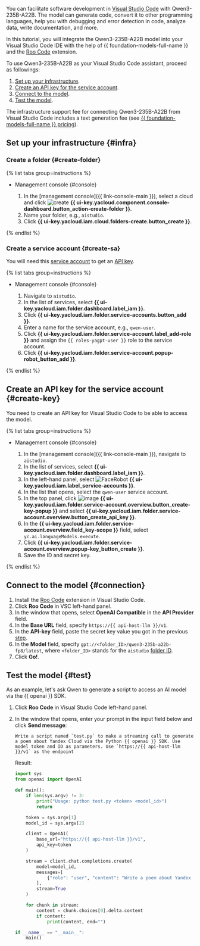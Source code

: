 You can facilitate software development in [Visual Studio Code](https://code.visualstudio.com/) with Qwen3-235B-A22B. The model can generate code, convert it to other programming languages, help you with debugging and error detection in code, analyze data, write documentation, and more.

In this tutorial, you will integrate the Qwen3-235B-A22B model into your Visual Studio Code IDE with the help of {{ foundation-models-full-name }} and the [Roo Code](https://roocode.com/) extension.

To use Qwen3-235B-A22B as your Visual Studio Code assistant, proceed as followings:

1. [Set up your infrastructure](#infra).
1. [Create an API key for the service account](#create-key).
1. [Connect to the model](#connection).
1. [Test the model](#test).

The infrastructure support fee for connecting Qwen3-235B-A22B from Visual Studio Code includes a text generation fee (see [{{ foundation-models-full-name }} pricing](../../ai-studio/pricing.md)).

## Set up your infrastructure {#infra}

### Create a folder {#create-folder}

{% list tabs group=instructions %}

- Management console {#console}

   1. In the [management console]({{ link-console-main }}), select a cloud and click ![create](../../_assets/console-icons/plus.svg) **{{ ui-key.yacloud.component.console-dashboard.button_action-create-folder }}**.
   1. Name your folder, e.g., `aistudio`.
   1. Click **{{ ui-key.yacloud.iam.cloud.folders-create.button_create }}**.

{% endlist %}

### Create a service account {#create-sa}

You will need this [service account](../../iam/concepts/users/service-accounts.md) to get an [API key](../../iam/concepts/authorization/api-key.md).

{% list tabs group=instructions %}

- Management console {#console}

  1. Navigate to `aistudio`.
  1. In the list of services, select **{{ ui-key.yacloud.iam.folder.dashboard.label_iam }}**.
  1. Click **{{ ui-key.yacloud.iam.folder.service-accounts.button_add }}**.
  1. Enter a name for the service account, e.g., `qwen-user`.
  1. Click **{{ ui-key.yacloud.iam.folder.service-account.label_add-role }}** and assign the `{{ roles-yagpt-user }}` role to the service account.
  1. Click **{{ ui-key.yacloud.iam.folder.service-account.popup-robot_button_add }}**.

{% endlist %}

## Create an API key for the service account {#create-key}

You need to create an API key for Visual Studio Code to be able to access the model.

{% list tabs group=instructions %}

- Management console {#console}

  1. In the [management console]({{ link-console-main }}), navigate to `aistudio`.
  1. In the list of services, select **{{ ui-key.yacloud.iam.folder.dashboard.label_iam }}**.
  1. In the left-hand panel, select ![FaceRobot](../../_assets/console-icons/face-robot.svg) **{{ ui-key.yacloud.iam.label_service-accounts }}**.
  1. In the list that opens, select the `qwen-user` service account.
  1. In the top panel, click ![image](../../_assets/console-icons/plus.svg) **{{ ui-key.yacloud.iam.folder.service-account.overview.button_create-key-popup }}** and select **{{ ui-key.yacloud.iam.folder.service-account.overview.button_create_api_key }}**.
  1. In the **{{ ui-key.yacloud.iam.folder.service-account.overview.field_key-scope }}** field, select `yc.ai.languageModels.execute`.
  1. Click **{{ ui-key.yacloud.iam.folder.service-account.overview.popup-key_button_create }}**.
  1. Save the ID and secret key.

{% endlist %}

## Connect to the model {#connection}

1. Install the [Roo Code](https://roocode.com/) extension in Visual Studio Code.
1. Click **Roo Code** in VSC left-hand panel.
1. In the window that opens, select **OpenAI Compatible** in the **API Provider** field.
1. In the **Base URL** field, specify `https://{{ api-host-llm }}/v1`.
1. In the **API-key** field, paste the secret key value you got in the previous [step](#create-key).
1. In the **Model** field, specify `gpt://<folder_ID>/qwen3-235b-a22b-fp8/latest`, where `<folder_ID>` stands for the `aistudio` [folder ID](../../resource-manager/operations/folder/get-id.md).
1. Click **Go!**.

## Test the model {#test}

As an example, let's ask Qwen to generate a script to access an AI model via the {{ openai }} SDK.

1. Click **Roo Code** in Visual Studio Code left-hand panel.
1. In the window that opens, enter your prompt in the input field below and click **Send message**:

   ```text
   Write a script named `test.py` to make a streaming call to generate a poem about Yandex Cloud via the Python {{ openai }} SDK. Use model token and ID as parameters. Use `https://{{ api-host-llm }}/v1` as the endpoint
   ```

   Result:

   ```py
   import sys
   from openai import OpenAI
   
   def main():
       if len(sys.argv) != 3:
           print("Usage: python test.py <token> <model_id>")
           return
   
       token = sys.argv[1]
       model_id = sys.argv[2]
   
       client = OpenAI(
           base_url="https://{{ api-host-llm }}/v1",
           api_key=token
       )
   
       stream = client.chat.completions.create(
           model=model_id,
           messages=[
               {"role": "user", "content": "Write a poem about Yandex Cloud"}
           ],
           stream=True
       )
   
       for chunk in stream:
           content = chunk.choices[0].delta.content
           if content:
               print(content, end="")
   
   if __name__ == "__main__":
       main()
   ```
